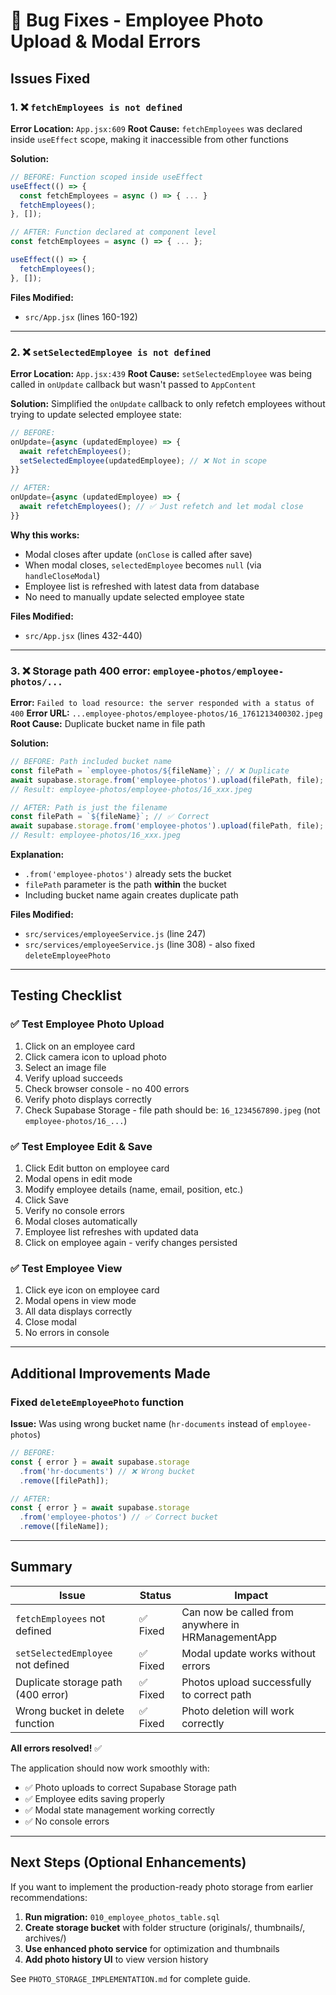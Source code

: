 # 🔧 Bug Fixes - Employee Photo Upload & Modal Errors

## Issues Fixed

### 1. ❌ `fetchEmployees is not defined`
**Error Location:** `App.jsx:609`
**Root Cause:** `fetchEmployees` was declared inside `useEffect` scope, making it inaccessible from other functions

**Solution:**
```javascript
// BEFORE: Function scoped inside useEffect
useEffect(() => {
  const fetchEmployees = async () => { ... }
  fetchEmployees();
}, []);

// AFTER: Function declared at component level
const fetchEmployees = async () => { ... };

useEffect(() => {
  fetchEmployees();
}, []);
```

**Files Modified:**
- `src/App.jsx` (lines 160-192)

---

### 2. ❌ `setSelectedEmployee is not defined`
**Error Location:** `App.jsx:439`
**Root Cause:** `setSelectedEmployee` was being called in `onUpdate` callback but wasn't passed to `AppContent`

**Solution:**
Simplified the `onUpdate` callback to only refetch employees without trying to update selected employee state:

```javascript
// BEFORE:
onUpdate={async (updatedEmployee) => {
  await refetchEmployees();
  setSelectedEmployee(updatedEmployee); // ❌ Not in scope
}}

// AFTER:
onUpdate={async (updatedEmployee) => {
  await refetchEmployees(); // ✅ Just refetch and let modal close
}}
```

**Why this works:**
- Modal closes after update (`onClose` is called after save)
- When modal closes, `selectedEmployee` becomes `null` (via `handleCloseModal`)
- Employee list is refreshed with latest data from database
- No need to manually update selected employee state

**Files Modified:**
- `src/App.jsx` (lines 432-440)

---

### 3. ❌ Storage path 400 error: `employee-photos/employee-photos/...`
**Error:** `Failed to load resource: the server responded with a status of 400`
**Error URL:** `...employee-photos/employee-photos/16_1761213400302.jpeg`
**Root Cause:** Duplicate bucket name in file path

**Solution:**
```javascript
// BEFORE: Path included bucket name
const filePath = `employee-photos/${fileName}`; // ❌ Duplicate
await supabase.storage.from('employee-photos').upload(filePath, file);
// Result: employee-photos/employee-photos/16_xxx.jpeg

// AFTER: Path is just the filename
const filePath = `${fileName}`; // ✅ Correct
await supabase.storage.from('employee-photos').upload(filePath, file);
// Result: employee-photos/16_xxx.jpeg
```

**Explanation:**
- `.from('employee-photos')` already sets the bucket
- `filePath` parameter is the path **within** the bucket
- Including bucket name again creates duplicate path

**Files Modified:**
- `src/services/employeeService.js` (line 247)
- `src/services/employeeService.js` (line 308) - also fixed `deleteEmployeePhoto`

---

## Testing Checklist

### ✅ Test Employee Photo Upload
1. Click on an employee card
2. Click camera icon to upload photo
3. Select an image file
4. Verify upload succeeds
5. Check browser console - no 400 errors
6. Verify photo displays correctly
7. Check Supabase Storage - file path should be: `16_1234567890.jpeg` (not `employee-photos/16_...`)

### ✅ Test Employee Edit & Save
1. Click Edit button on employee card
2. Modal opens in edit mode
3. Modify employee details (name, email, position, etc.)
4. Click Save
5. Verify no console errors
6. Modal closes automatically
7. Employee list refreshes with updated data
8. Click on employee again - verify changes persisted

### ✅ Test Employee View
1. Click eye icon on employee card
2. Modal opens in view mode
3. All data displays correctly
4. Close modal
5. No errors in console

---

## Additional Improvements Made

### Fixed `deleteEmployeePhoto` function
**Issue:** Was using wrong bucket name (`hr-documents` instead of `employee-photos`)

```javascript
// BEFORE:
const { error } = await supabase.storage
  .from('hr-documents') // ❌ Wrong bucket
  .remove([filePath]);

// AFTER:
const { error } = await supabase.storage
  .from('employee-photos') // ✅ Correct bucket
  .remove([fileName]);
```

---

## Summary

| Issue | Status | Impact |
|-------|--------|--------|
| `fetchEmployees` not defined | ✅ Fixed | Can now be called from anywhere in HRManagementApp |
| `setSelectedEmployee` not defined | ✅ Fixed | Modal update works without errors |
| Duplicate storage path (400 error) | ✅ Fixed | Photos upload successfully to correct path |
| Wrong bucket in delete function | ✅ Fixed | Photo deletion will work correctly |

**All errors resolved!** ✅

The application should now work smoothly with:
- ✅ Photo uploads to correct Supabase Storage path
- ✅ Employee edits saving properly
- ✅ Modal state management working correctly
- ✅ No console errors

---

## Next Steps (Optional Enhancements)

If you want to implement the production-ready photo storage from earlier recommendations:

1. **Run migration:** `010_employee_photos_table.sql`
2. **Create storage bucket** with folder structure (originals/, thumbnails/, archives/)
3. **Use enhanced photo service** for optimization and thumbnails
4. **Add photo history UI** to view version history

See `PHOTO_STORAGE_IMPLEMENTATION.md` for complete guide.
